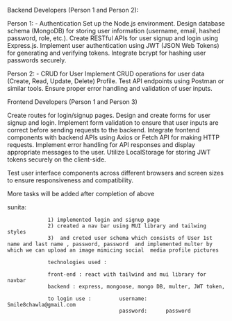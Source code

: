 Backend Developers (Person 1 and Person 2):

Person 1: - Authentication Set up the Node.js environment.
Design database schema (MongoDB) for storing user information (username, email, hashed password, role, etc.).
Create RESTful APIs for user signup and login using Express.js.
Implement user authentication using JWT (JSON Web Tokens) for generating and verifying tokens.
Integrate bcrypt for hashing user passwords securely.

Person 2: - CRUD for User Implement CRUD operations for user data (Create, Read, Update, Delete) Profile.
Test API endpoints using Postman or similar tools.
Ensure proper error handling and validation of user inputs.

Frontend Developers (Person 1 and Person 3)

Create routes for login/signup pages.
Design and create forms for user signup and login.
Implement form validation to ensure that user inputs are correct before sending requests to the backend.
Integrate frontend components with backend APIs using Axios or Fetch API for making HTTP requests.
Implement error handling for API responses and display appropriate messages to the user. Utilize LocalStorage for storing JWT tokens securely on the client-side.

Test user interface components across different browsers and screen sizes to ensure responsiveness and compatibility.

More tasks will be added after completion of above

sunita:

                 1) implemented login and signup page
                 2) created a nav bar using MUI library and tailwing styles
                 3)  and creted user schema which consists of User 1st name and last name , password, password  and implemented multer by which we can upload an image mimicing social  media profile pictures

                 technologies used :

                 front-end : react with tailwind and mui library for navbar
                 backend : express, mongoose, mongo DB, multer, JWT token,

                 to login use :         username:      Smile8chawla@gmail.com
                                        password:      password
